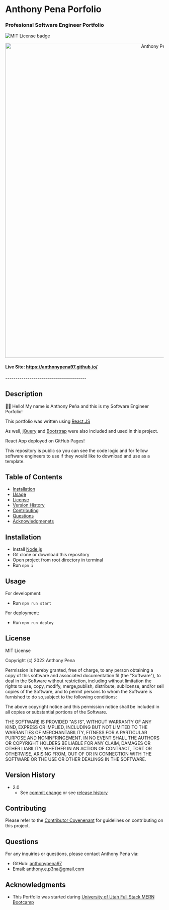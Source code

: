 # Anthony Pena Porfolio
### Profesional Software Engineer Portfolio
![MIT License badge](https://img.shields.io/badge/license-MIT_License-green)

<div align=center>
<a href="https://anthonypena97.github.io/" target="_blank" rel="noreferrer">
<img alt="Anthony Pena Portfolio" width="1000" src="https://user-images.githubusercontent.com/79285555/191077959-3aad00d6-40ed-41ae-84c1-54c38867332b.gif">
</a>
</div>

#### Live Site: https://anthonypena97.github.io/


<p> ---------------------------------------- </p>

## Description
👋🏽 Hello! My name is Anthony Peña and this is my Software Engineer Porfolio!

This portfolio was written using [React.JS](https://reactjs.org/)

As well, [jQuery](https://jquery.com/) and [Bootstrap](https://getbootstrap.com/) were also included and used in this project.

React App deployed on GitHub Pages!

This repository is public so you can see the code logic and for fellow software engineers to use if they would like to download and use as a template.

## Table of Contents
* [Installation](#installation)
* [Usage](#usage)
* [License](#license)
* [Version History](#version-history)
* [Contributing](#contributing)
* [Questions](#questions)
* [Acknowledgmenets](#acknowledgments)

## Installation
- Install [Node.js](https://nodejs.org/en/)
- Git clone or download this repository
- Open project from root directory in terminal
- Run `npm i`

## Usage
For development:
- Run `npm run start`

For deployment:
- Run `npm run deploy`

## License
MIT License
    
Copyright (c) 2022 Anthony Pena

Permission is hereby granted, free of charge, to any person obtaining a copy of this software and associated documentation fil (the "Software"), to deal in the Software without restriction, including without limitation the rights to use, copy, modify, merge,publish, distribute, sublicense, and/or sell copies of the Software, and to permit persons to whom the Software is furnished to do so,subject to the following conditions:
            
The above copyright notice and this permission notice shall be included in all copies or substantial portions of the Software.
            
THE SOFTWARE IS PROVIDED "AS IS", WITHOUT WARRANTY OF ANY KIND, EXPRESS OR IMPLIED, INCLUDING BUT NOT LIMITED TO THE WARRANTIES OF MERCHANTABILITY, FITNESS FOR A PARTICULAR PURPOSE AND NONINFRINGEMENT. IN NO EVENT SHALL THE AUTHORS OR COPYRIGHT HOLDERS BE LIABLE FOR ANY CLAIM, DAMAGES OR OTHER LIABILITY, WHETHER IN AN ACTION OF CONTRACT, TORT OR OTHERWISE, ARISING FROM, OUT OF OR IN CONNECTION WITH THE SOFTWARE OR THE USE OR OTHER DEALINGS IN THE SOFTWARE.

## Version History
    
* 2.0
    *  See [commit change](https://github.com/anthonypena97/pena-portfolio/commits/main) or see [release history](https://github.com/anthonypena97/pena-portfolio/releases)

## Contributing
Please refer to the [Contributor Covenenant](https://www.contributor-covenant.org/) for guidelines on contributing on this project.

## Questions
For any inquiries or questions, please contact Anthony Pena via:
* GitHub: [anthonypena97](https://github.com/anthonypena97)
* Email: <anthony.e.p3na@gmail.com>

## Acknowledgments
- This Portfolio was started during [University of Utah Full Stack MERN Bootcamp](https://bootcamps.continue.utah.edu/coding/)
